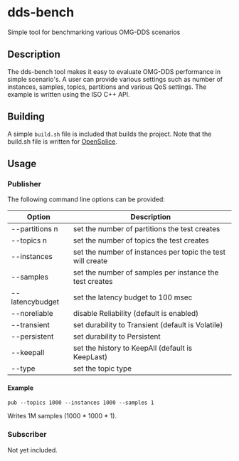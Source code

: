# dds-bench
Simple tool for benchmarking various OMG-DDS scenarios

## Description
The dds-bench tool makes it easy to evaluate OMG-DDS performance in simple scenario's. A user can provide various settings such as number of instances, samples, topics, partitions and various QoS settings. The example is written using the ISO C++ API.

## Building
A simple `build.sh` file is included that builds the project. Note that the build.sh file is written for [OpenSplice](https://github.com/PrismTech/opensplice).

## Usage
### Publisher
The following command line options can be provided:

Option | Description
------------- | -------------
  --partitions n | set the number of partitions the test creates
  --topics n | set the number of topics the test creates
  --instances | set the number of instances per topic the test will create
  --samples | set the number of samples per instance the test creates
  --latencybudget | set the latency budget to 100 msec
  --noreliable | disable Reliability (default is enabled)
  --transient | set durability to Transient (default is Volatile)
  --persistent | set durability to Persistent
  --keepall | set the history to KeepAll (default is KeepLast)
  --type | set the topic type 
 
#### Example
`pub --topics 1000 --instances 1000 --samples 1`

Writes 1M samples (1000 * 1000 * 1).
### Subscriber
Not yet included.
